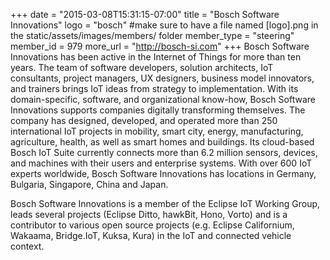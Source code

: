 +++
date = "2015-03-08T15:31:15-07:00"
title = "Bosch Software Innovations"
logo = "bosch" #make sure to have a file named [logo].png in the static/assets/images/members/ folder
member_type = "steering"
member_id = 979
more_url = "http://bosch-si.com"
+++
Bosch Software Innovations has been active in the Internet of Things for more than ten years. The team of software developers, solution architects, IoT consultants, project managers, UX designers, business model innovators, and trainers brings IoT ideas from strategy to implementation. With its domain-specific, software, and organizational know-how, Bosch Software Innovations supports companies digitally transforming themselves. The company has designed, developed, and operated more than 250 international IoT projects in mobility, smart city, energy, manufacturing, agriculture, health, as well as smart homes and buildings. Its cloud-based Bosch IoT Suite currently connects more than 6.2 million sensors, devices, and machines with their users and enterprise systems. With over 600 IoT experts worldwide, Bosch Software Innovations has locations in Germany, Bulgaria, Singapore, China and Japan.

Bosch Software Innovations is a member of the Eclipse IoT Working Group, leads several projects (Eclipse Ditto, hawkBit, Hono, Vorto) and is a contributor to various open source projects (e.g. Eclipse Californium, Wakaama, Bridge.IoT, Kuksa, Kura) in the IoT and connected vehicle context.

